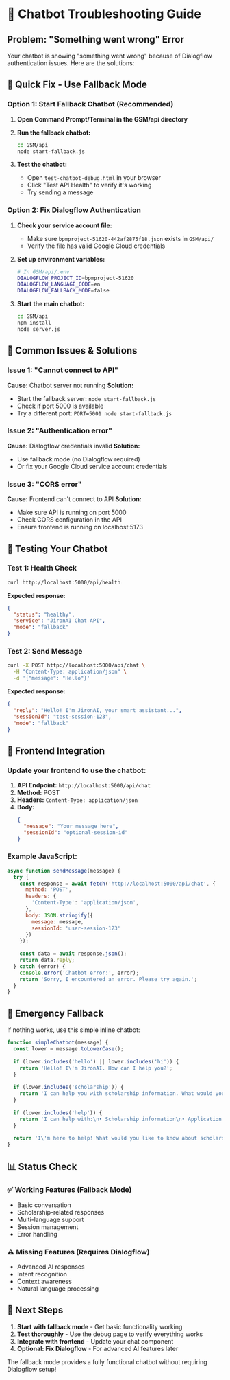 # 🤖 Chatbot Troubleshooting Guide

## Problem: "Something went wrong" Error

Your chatbot is showing "something went wrong" because of Dialogflow authentication issues. Here are the solutions:

## 🚀 Quick Fix - Use Fallback Mode

### Option 1: Start Fallback Chatbot (Recommended)

1. **Open Command Prompt/Terminal in the GSM/api directory**
2. **Run the fallback chatbot:**
   ```bash
   cd GSM/api
   node start-fallback.js
   ```

3. **Test the chatbot:**
   - Open `test-chatbot-debug.html` in your browser
   - Click "Test API Health" to verify it's working
   - Try sending a message

### Option 2: Fix Dialogflow Authentication

1. **Check your service account file:**
   - Make sure `bpmproject-51620-442af2875f18.json` exists in `GSM/api/`
   - Verify the file has valid Google Cloud credentials

2. **Set up environment variables:**
   ```bash
   # In GSM/api/.env
   DIALOGFLOW_PROJECT_ID=bpmproject-51620
   DIALOGFLOW_LANGUAGE_CODE=en
   DIALOGFLOW_FALLBACK_MODE=false
   ```

3. **Start the main chatbot:**
   ```bash
   cd GSM/api
   npm install
   node server.js
   ```

## 🔧 Common Issues & Solutions

### Issue 1: "Cannot connect to API"
**Cause:** Chatbot server not running
**Solution:** 
- Start the fallback server: `node start-fallback.js`
- Check if port 5000 is available
- Try a different port: `PORT=5001 node start-fallback.js`

### Issue 2: "Authentication error"
**Cause:** Dialogflow credentials invalid
**Solution:**
- Use fallback mode (no Dialogflow required)
- Or fix your Google Cloud service account credentials

### Issue 3: "CORS error"
**Cause:** Frontend can't connect to API
**Solution:**
- Make sure API is running on port 5000
- Check CORS configuration in the API
- Ensure frontend is running on localhost:5173

## 🧪 Testing Your Chatbot

### Test 1: Health Check
```bash
curl http://localhost:5000/api/health
```
**Expected response:**
```json
{
  "status": "healthy",
  "service": "JironAI Chat API",
  "mode": "fallback"
}
```

### Test 2: Send Message
```bash
curl -X POST http://localhost:5000/api/chat \
  -H "Content-Type: application/json" \
  -d '{"message": "Hello"}'
```
**Expected response:**
```json
{
  "reply": "Hello! I'm JironAI, your smart assistant...",
  "sessionId": "test-session-123",
  "mode": "fallback"
}
```

## 🎯 Frontend Integration

### Update your frontend to use the chatbot:

1. **API Endpoint:** `http://localhost:5000/api/chat`
2. **Method:** POST
3. **Headers:** `Content-Type: application/json`
4. **Body:**
   ```json
   {
     "message": "Your message here",
     "sessionId": "optional-session-id"
   }
   ```

### Example JavaScript:
```javascript
async function sendMessage(message) {
  try {
    const response = await fetch('http://localhost:5000/api/chat', {
      method: 'POST',
      headers: {
        'Content-Type': 'application/json',
      },
      body: JSON.stringify({
        message: message,
        sessionId: 'user-session-123'
      })
    });
    
    const data = await response.json();
    return data.reply;
  } catch (error) {
    console.error('Chatbot error:', error);
    return 'Sorry, I encountered an error. Please try again.';
  }
}
```

## 🚨 Emergency Fallback

If nothing works, use this simple inline chatbot:

```javascript
function simpleChatbot(message) {
  const lower = message.toLowerCase();
  
  if (lower.includes('hello') || lower.includes('hi')) {
    return 'Hello! I\'m JironAI. How can I help you?';
  }
  
  if (lower.includes('scholarship')) {
    return 'I can help you with scholarship information. What would you like to know?';
  }
  
  if (lower.includes('help')) {
    return 'I can help with:\n• Scholarship information\n• Application status\n• General questions';
  }
  
  return 'I\'m here to help! What would you like to know about scholarships?';
}
```

## 📊 Status Check

### ✅ Working Features (Fallback Mode)
- Basic conversation
- Scholarship-related responses
- Multi-language support
- Session management
- Error handling

### ⚠️ Missing Features (Requires Dialogflow)
- Advanced AI responses
- Intent recognition
- Context awareness
- Natural language processing

## 🎉 Next Steps

1. **Start with fallback mode** - Get basic functionality working
2. **Test thoroughly** - Use the debug page to verify everything works
3. **Integrate with frontend** - Update your chat component
4. **Optional: Fix Dialogflow** - For advanced AI features later

The fallback mode provides a fully functional chatbot without requiring Dialogflow setup!
